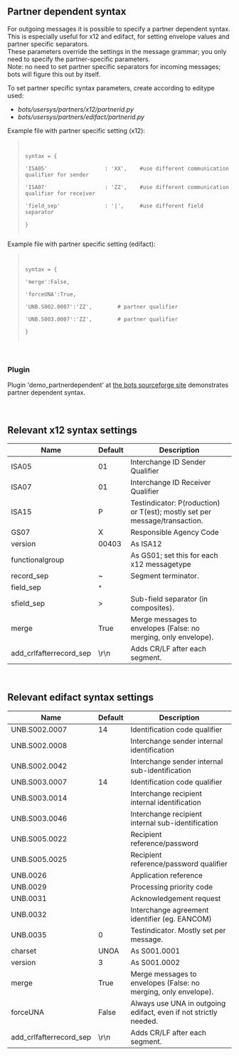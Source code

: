## Partner dependent syntax ##
For outgoing messages it is possible to specify a partner dependent syntax.<br>
This is especially useful for x12 and edifact, for setting envelope values and partner specific separators.<br>
These parameters override the settings in the message grammar; you only need to specify the partner-specific parameters.<br>
Note: no need to set partner specific separators for incoming messages; bots will figure this out by itself.<br>

To set partner specific syntax parameters, create according to editype used:<br>
<ul><li><i>bots/usersys/partners/x12/partnerid.py</i>
</li><li><i>bots/usersys/partners/edifact/partnerid.py</i></li></ul>

Example file with partner specific setting (x12):<br>
<blockquote><pre><code><br>
syntax = {<br>
'ISA05'                  : 'XX',    #use different communication qualifier for sender<br>
'ISA07'                  : 'ZZ',    #use different communication qualifier for receiver<br>
'field_sep'              : '|',     #use different field separator<br>
}<br>
</code></pre></blockquote>

Example file with partner specific setting (edifact):<br>
<blockquote><pre><code><br>
syntax = {<br>
'merge':False,<br>
'forceUNA':True,<br>
'UNB.S002.0007':'ZZ',        # partner qualifier<br>
'UNB.S003.0007':'ZZ',        # partner qualifier<br>
}<br>
</code></pre></blockquote>

<br>
<h3>Plugin</h3>
Plugin 'demo_partnerdependent' at <a href='http://sourceforge.net/projects/bots/files/plugins/'>the bots sourceforge site</a> demonstrates partner dependent syntax.<br>
<br>
<br>
<h2>Relevant x12 syntax settings</h2>
<table><thead><th> <b>Name</b> </th><th> <b>Default</b> </th><th> <b>Description</b> </th></thead><tbody>
<tr><td>ISA05</td><td>01</td><td>Interchange ID Sender Qualifier</td></tr>
<tr><td>ISA07</td><td>01</td><td>Interchange ID Receiver Qualifier</td></tr>
<tr><td>ISA15</td><td>P </td><td>Testindicator: P(roduction) or T(est); mostly set per message/transaction.</td></tr>
<tr><td>GS07</td><td>X </td><td>Responsible Agency Code</td></tr>
<tr><td>version</td><td>00403</td><td>As ISA12</td></tr>
<tr><td>functionalgroup</td><td>  </td><td>As GS01; set this for each x12 messagetype</td></tr>
<tr><td>record_sep</td><td>~ </td><td>Segment terminator.</td></tr>
<tr><td>field_sep</td><td> <code>*</code> </td><td>  </td></tr>
<tr><td>sfield_sep</td><td>> </td><td>Sub-field separator (in composites).</td></tr>
<tr><td>merge</td><td>True</td><td>Merge messages to envelopes (False: no merging, only envelope).</td></tr>
<tr><td>add_crlfafterrecord_sep</td><td>\r\n</td><td>Adds CR/LF after each segment.</td></tr></tbody></table>

<br>
<h2>Relevant edifact syntax settings</h2>
<table><thead><th> <b>Name</b> </th><th> <b>Default</b> </th><th> <b>Description</b> </th></thead><tbody>
<tr><td>UNB.S002.0007</td><td>14</td><td>Identification code qualifier</td></tr>
<tr><td>UNB.S002.0008</td><td>  </td><td>Interchange sender internal identification</td></tr>
<tr><td>UNB.S002.0042</td><td>  </td><td>Interchange sender internal sub-identification</td></tr>
<tr><td>UNB.S003.0007</td><td>14 </td><td>Identification code qualifier</td></tr>
<tr><td>UNB.S003.0014</td><td>  </td><td>Interchange recipient internal identification</td></tr>
<tr><td>UNB.S003.0046</td><td>  </td><td>Interchange recipient internal sub-identification</td></tr>
<tr><td>UNB.S005.0022</td><td>  </td><td>Recipient reference/password</td></tr>
<tr><td>UNB.S005.0025</td><td>  </td><td>Recipient reference/password qualifier</td></tr>
<tr><td>UNB.0026</td><td>  </td><td>Application reference</td></tr>
<tr><td>UNB.0029</td><td>  </td><td>Processing priority code</td></tr>
<tr><td>UNB.0031</td><td>  </td><td>Acknowledgement request</td></tr>
<tr><td>UNB.0032</td><td>  </td><td>Interchange agreement identifier (eg. EANCOM)</td></tr>
<tr><td>UNB.0035</td><td>0 </td><td>Testindicator. Mostly set per message.</td></tr>
<tr><td>charset</td><td>UNOA</td><td>As S001.0001</td></tr>
<tr><td>version</td><td>3 </td><td>As S001.0002</td></tr>
<tr><td>merge</td><td>True</td><td>Merge messages to envelopes (False: no merging, only envelope).</td></tr>
<tr><td>forceUNA</td><td>False</td><td>Always use UNA in outgoing edifact, even if not strictly needed.</td></tr>
<tr><td>add_crlfafterrecord_sep</td><td>\r\n</td><td>Adds CR/LF after each segment.</td></tr>